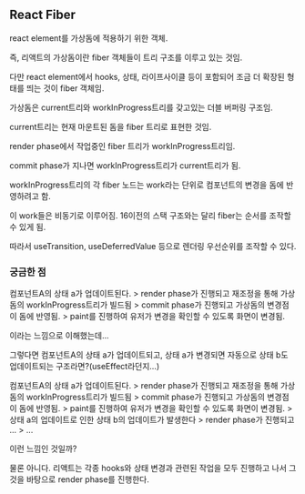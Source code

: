 ## React Fiber

react element를 가상돔에 적용하기 위한 객체.

즉, 리액트의 가상돔이란 fiber 객체들이 트리 구조를 이루고 있는 것임.

다만 react element에서 hooks, 상태, 라이프사이클 등이 포함되어 조금 더 확장된 형태를 띄는 것이 fiber 객체임.

가상돔은 current트리와 workInProgress트리를 갖고있는 더블 버퍼링 구조임.

current트리는 현재 마운트된 돔을 fiber 트리로 표현한 것임.

render phase에서 작업중인 fiber 트리가 workInProgress트리임.

commit phase가 지나면 workInProgress트리가 current트리가 됨.

workInProgress트리의 각 fiber 노드는 work라는 단위로 컴포넌트의 변경을 돔에 반영하려고 함.

이 work들은 비동기로 이루어짐. 16이전의 스택 구조와는 달리 fiber는 순서를 조작할 수 있게 됨.

따라서 useTransition, useDeferredValue 등으로 렌더링 우선순위를 조작할 수 있다.

### 궁금한 점

컴포넌트A의 상태 a가 업데이트된다. > render phase가 진행되고 재조정을 통해 가상돔의 workInProgress트리가 빌드됨 > commit phase가 진행되고 가상돔의 변경점이 돔에 반영됨. > paint를 진행하여 유저가 변경을 확인할 수 있도록 화면이 변경됨.

이라는 느낌으로 이해했는데...

그렇다면 컴포넌트A의 상태 a가 업데이트되고, 상태 a가 변경되면 자동으로 상태 b도 업데이트되는 구조라면?(useEffect라던지...)

컴포넌트A의 상태 a가 업데이트된다. > render phase가 진행되고 재조정을 통해 가상돔의 workInProgress트리가 빌드됨 > commit phase가 진행되고 가상돔의 변경점이 돔에 반영됨. > paint를 진행하여 유저가 변경을 확인할 수 있도록 화면이 변경됨. > 상태 a의 업데이트로 인한 상태 b의 업데이트가 발생한다 > render phase가 진행되고 ... > ...

이런 느낌인 것일까?

물론 아니다. 리액트는 각종 hooks와 상태 변경과 관련된 작업을 모두 진행하고 나서 그것을 바탕으로 render phase를 진행한다.
